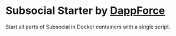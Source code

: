# Subsocial Starter by [DappForce](https://github.com/dappforce)

Start all parts of Subsocial in Docker containers with a single script.
